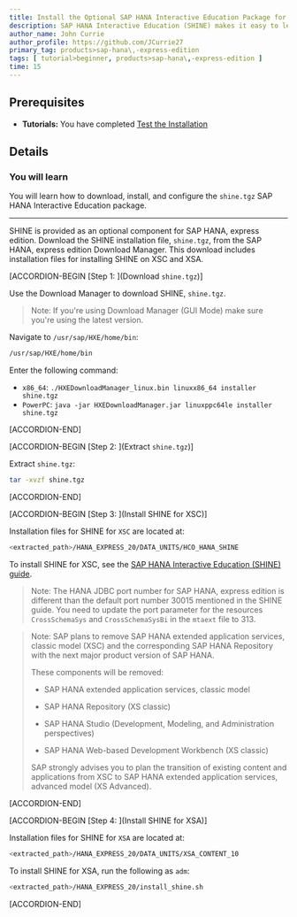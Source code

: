 ```yaml
---
title: Install the Optional SAP HANA Interactive Education Package for SAP HANA, express edition (Native Linux Machine)
description: SAP HANA Interactive Education (SHINE) makes it easy to learn how to build applications on SAP HANA Extended Application Services Advanced Model (XSA).
author_name: John Currie
author_profile: https://github.com/JCurrie27
primary_tag: products>sap-hana\,-express-edition
tags: [ tutorial>beginner, products>sap-hana\,-express-edition ]
time: 15
---
```


<!-- loio5a9927fcad7c436d9fb8a36062acc1b8 -->

## Prerequisites
 - **Tutorials:**  You have completed [Test the Installation](http://developers.sap.com/tutorials/hxe-ua-test-binary.html)  

## Details
### You will learn
You will learn how to download, install, and configure the `shine.tgz` SAP HANA Interactive Education package.

---

SHINE is provided as an optional component for SAP HANA, express edition. Download the SHINE installation file, `shine.tgz`, from the SAP HANA, express edition Download Manager. This download includes installation files for installing SHINE on XSC and XSA.

[ACCORDION-BEGIN [Step 1: ](Download `shine.tgz`)]

Use the Download Manager to download SHINE, `shine.tgz`.

> Note:
> If you're using Download Manager (GUI Mode) make sure you're using the latest version.
>
>

Navigate to `/usr/sap/HXE/home/bin`:

```bash
/usr/sap/HXE/home/bin
```

Enter the following command:

-   `x86_64`: `./HXEDownloadManager_linux.bin linuxx86_64 installer shine.tgz`
-   `PowerPC`: `java -jar HXEDownloadManager.jar linuxppc64le installer shine.tgz`

[ACCORDION-END]

[ACCORDION-BEGIN [Step 2: ](Extract `shine.tgz`)]

Extract `shine.tgz`:

```bash
tar -xvzf shine.tgz
```

[ACCORDION-END]

[ACCORDION-BEGIN [Step 3: ](Install SHINE for XSC)]

Installation files for SHINE for `XSC` are located at:

```bash
<extracted_path>/HANA_EXPRESS_20/DATA_UNITS/HCO_HANA_SHINE
```

To install SHINE for XSC, see the [SAP HANA Interactive Education (SHINE) guide](http://help.sap.com/hana/SAP_HANA_Interactive_Education_SHINE_en.pdf).

> Note:
> The HANA JDBC port number for SAP HANA, express edition is different than the default port number 30015 mentioned in the SHINE guide. You need to update the port parameter for the resources `CrossSchemaSys` and `CrossSchemaSysBi` in the `mtaext` file to 3<instance-number>13.
>
>

> Note:
> SAP plans to remove SAP HANA extended application services, classic model (XSC) and the corresponding SAP HANA Repository with the next major product version of SAP HANA.
>
> These components will be removed:
>
> -   SAP HANA extended application services, classic model
>
> -   SAP HANA Repository (XS classic)
>
> -   SAP HANA Studio (Development, Modeling, and Administration perspectives)
>
> -   SAP HANA Web-based Development Workbench (XS classic)
>
>
> SAP strongly advises you to plan the transition of existing content and applications from XSC to SAP HANA extended application services, advanced model (XS Advanced).
>
>

[ACCORDION-END]

[ACCORDION-BEGIN [Step 4: ](Install SHINE for XSA)]

Installation files for SHINE for `XSA` are located at:

```bash
<extracted_path>/HANA_EXPRESS_20/DATA_UNITS/XSA_CONTENT_10
```

To install SHINE for XSA, run the following as <sid>`adm`:

```bash
<extracted_path>/HANA_EXPRESS_20/install_shine.sh
```

[ACCORDION-END]
